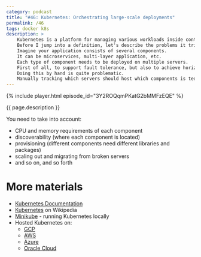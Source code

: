 ```yaml
---
category: podcast
title: "#46: Kubernetes: Orchestrating large-scale deployments"
permalink: /46
tags: docker k8s
description: >
    Kubernetes is a platform for managing various workloads inside containers.
    Before I jump into a definition, let's describe the problems it tries to solve.
    Imagine your application consists of several components.
    It can be microservices, multi-layer application, etc.
    Each type of component needs to be deployed on multiple servers.
    First of all, to support fault tolerance, but also to achieve horizontal scaling.
    Doing this by hand is quite problematic.
    Manually tracking which servers should host which components is tedious and error-prone.
---
```


{% include player.html episode_id="3Y2ROQqmPKatG2bMMFzEQE" %}

{{ page.description }}

You need to take into account:

* CPU and memory requirements of each component
* discoverability (where each component is located)
* provisioning (different components need different libraries and packages)
* scaling out and migrating from broken servers
* and so on, and so forth

<!--
This sound like too much work!
All you want is to deploy a backend, a message queue and a database with some redundancy.
The first stop to tackle this chaos is containerizing everything.
You may use Docker for that, but Kubernetes supports other container technologies these days.
Once you have containers everywhere, Kubernetes can take care of the rest.
Of course, after you write a ton of YAML configuration.
This configuration describes your system's desired state.

* How many instances of each container you need?
* What are their CPU and memory requirements?
* Do they need any storage?

Technically, the tiniest unit of deployment in Kubernetes is a pod.
A Pod is one or more containers running closely together on the same host.
One container per pod is fine.

OK, once you've defined the desired deployment, you let Kubernetes do the hard work.
It looks at your available hosts and tries to schedule pods among them.
It makes sure that pods are evenly distributed and have sufficient resources.
It also does some DNS magic so that pods can see each other.
Finally, Kubernetes constantly watches over each pod.
If something bad happens with any pod, it's restarted automatically.

Moreover, you can define metrics that drive auto-scaling.
For example, high CPU utilization of one pod may increase the number of instances.
Another pod, based on some business metric, might be scaled down.
Kubernetes also handles deployments gracefully.
Downtime during deployment is a thing of the past.
The platform first deploy a bunch of instances with the new version.
Only when they boot successfully and are healthy, it shuts down the old version.
Clients won't notice, assuming your code is backward compatible.
Canary deployments with a fraction of the traffic routed to a new or experimental version is also possible.

Scheduling and scaling stateless containers is simple.
If your application dies, it's redeployed transparently.
Most of the time you don't really care about out of memory errors or network issues.
If they are occasional, you just let Kubernetes do the restart for you.
Individual instances are expendable, rather than cured.

It's much more complex when your container needs state.
Databases or message brokers need persistent, safe storage.
In that case you can either use _so-called_ Stateful Sets.
Or take advantage of hosted databases-as-a-service.
By the way, every major cloud vendor has Kubernetes support.
So you don't have to maintain Kubernetes cluster yourself.
It's actually quite a lot of work.
Instead you upload your application's descriptor to the cloud.
The vendor does the deployment for you.

That's it, thanks for listening, bye!
-->

# More materials

* [Kubernetes Documentation](https://kubernetes.io/docs/home/)
* [Kubernetes](https://en.wikipedia.org/wiki/Kubernetes) on Wikipedia
* [Minikube](https://kubernetes.io/docs/tutorials/hello-minikube/) - running Kubernetes locally
* Hosted Kubernetes on:
    * [GCP](https://cloud.google.com/kubernetes-engine/)
    * [AWS](https://aws.amazon.com/kubernetes/)
    * [Azure](https://azure.microsoft.com/en-us/overview/kubernetes-on-azure/)
    * [Oracle Cloud](https://cloud.google.com/kubernetes-engine/)
